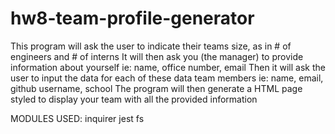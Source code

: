 # hw8-team-profile-generator

This program will ask the user to indicate their teams size, as in # of engineers and # of interns
It will then ask you (the manager) to provide information about yourself ie: name, office number, email
Then it will ask the user to input the data for each of these data team members ie: name, email, github username, school
The program will then generate a HTML page styled to display your team with all the provided information

MODULES USED:
inquirer
jest
fs
